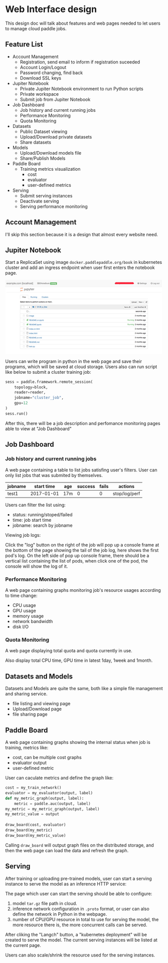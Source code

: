 # Web Interface design

This design doc will talk about features and web pages needed to let users to manage cloud paddle jobs.

## Feature List

- Account Management
    - Registration, send email to inform if registration suceeded
    - Account Login/Logout
    - Password changing, find back
    - Download SSL keys
- Jupiter Notebook
    - Private Jupiter Notebook environment to run Python scripts
    - Private workspace
    - Submit job from Jupiter Notebook
- Job Dashboard
    - Job history and current running jobs
    - Performance Monitoring
    - Quota Monitoring
- Datasets
    - Public Dataset viewing
    - Upload/Download private datasets
    - Share datasets
- Models
    - Upload/Download models file
    - Share/Publish Models
- Paddle Board
    - Training metrics visualization
        - cost
        - evaluator
        - user-defined metrics
- Serving
    - Submit serving instances
    - Deactivate serving
    - Serving performance monitoring

## Account Management

I'll skip this section because it is a design that almost every website need.

## Jupiter Notebook

Start a ReplicaSet using image `docker.paddlepaddle.org/book` in kubernetes cluster and add an ingress endpoint when user first enters the notebook page.

<img src="pictures/notebook.png" width="500px" align="center">

Users can write program in python in the web page and save their programs, which will be saved at cloud storage. Users also can run script like below to submit a cluster training job:

```python
sess = paddle.framework.remote_session(
    topology=block,
    reader=reader,
    jobname="cluster_job",
    gpu=12
)
sess.run()
```

After this, there will be a job description and perfomance monitoring pages able to view at "Job Dashboard"

## Job Dashboard

### Job history and current running jobs

A web page containing a table to list jobs satisfing user's filters. User can only list jobs that was submited by themselves.

| jobname | start time | age      | success | fails | actions |
| ------- | ---------- | -------- | ------- | ----- | ------- |
| test1   | 2017-01-01 | 17m      |    0    |   0   | stop/log/perf |

Users can filter the list using:

- status:  running/stoped/failed
- time:    job start time
- jobname: search by jobname

Viewing job logs:

Click the "log" button on the right of the job will pop up a console frame at the bottom of the page showing the tail of the job log, here shows the first pod's log. On the left side of pop up console frame, there should be a vertical list containing the list of pods, when click one of the pod, the console will show the log of it.

### Performance Monitoring

A web page containing graphs monitoring job's resource usages according to time change:

- CPU usage
- GPU usage
- memory usage
- network bandwidth
- disk I/O

### Quota Monitoring

A web page displaying total quota and quota currently in use.

Also display total CPU time, GPU time in latest 1day, 1week and 1month.

## Datasets and Models

Datasets and Models are quite the same, both like a simple file management and sharing service.

- file listing and viewing page
- Upload/Download page
- file sharing page

## Paddle Board

A web page containing graphs showing the internal status when job is training, metrics like:

- cost, can be multiple cost graphs
- evaluator output
- user-defined metric

User can caculate metrics and define the graph like:

```python
cost = my_train_network()
evaluator = my_evaluator(output, label)
def my_metric_graph(output, label):
    metric = paddle.auc(output, label)
my_metric = my_metric_graph(output, label)
my_metric_value = output

draw_board(cost, evaluator)
draw_board(my_metric)
draw_board(my_metric_value)
```

Calling `draw_board` will output graph files on the distributed storage, and then the web page can load the data and refresh the graph.

## Serving

After training or uploading pre-trained models, user can start a serving instance to serve the model as an inference HTTP service:

The page which user can start the serving should be able to configure:
1. model `tar.gz` file path in cloud.
1. inference network configuration in `.proto` format, or user can also define the network in Python in the webpage.
1. number of CPU/GPU resource in total to use for serving the model, the more resource there is, the more concurrent calls can be served.

After cliking the "Langch" button, a "kubernetes deployment" will be created to serve the model. The current serving instances will be listed at the current page.

Users can also scale/shrink the resource used for the serving instances.
